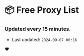 # :package: Free Proxy List
### Updated every 15 minutes.

- Last updated: `2024-09-07 06:16`

:heart:
